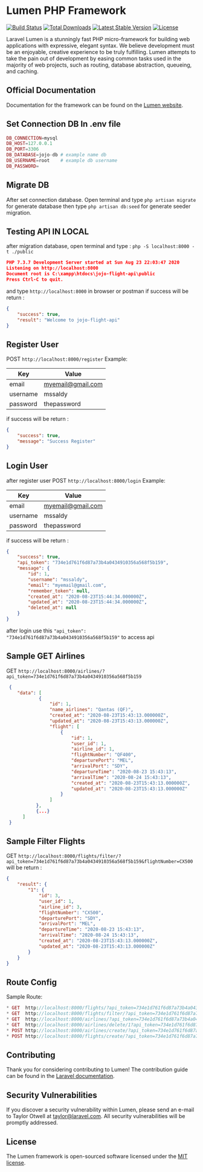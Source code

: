 # Lumen PHP Framework

[![Build Status](https://travis-ci.org/laravel/lumen-framework.svg)](https://travis-ci.org/laravel/lumen-framework)
[![Total Downloads](https://poser.pugx.org/laravel/lumen-framework/d/total.svg)](https://packagist.org/packages/laravel/lumen-framework)
[![Latest Stable Version](https://poser.pugx.org/laravel/lumen-framework/v/stable.svg)](https://packagist.org/packages/laravel/lumen-framework)
[![License](https://poser.pugx.org/laravel/lumen-framework/license.svg)](https://packagist.org/packages/laravel/lumen-framework)

Laravel Lumen is a stunningly fast PHP micro-framework for building web applications with expressive, elegant syntax. We believe development must be an enjoyable, creative experience to be truly fulfilling. Lumen attempts to take the pain out of development by easing common tasks used in the majority of web projects, such as routing, database abstraction, queueing, and caching.

## Official Documentation

Documentation for the framework can be found on the [Lumen website](https://lumen.laravel.com/docs).

## Set Connection DB In .env file
``` php
DB_CONNECTION=mysql
DB_HOST=127.0.0.1
DB_PORT=3306
DB_DATABASE=jojo-db # example name db
DB_USERNAME=root    # example db username
DB_PASSWORD= 
```
## Migrate DB
After set connection database. Open terminal and type `php artisan migrate` for generate database then type `php artisan db:seed` for generate seeder migration.

## Testing API IN LOCAL
after migration database, open terminal and type :
``php -S localhost:8000 -t ./public``

```json
PHP 7.3.7 Development Server started at Sun Aug 23 22:03:47 2020
Listening on http://localhost:8000
Document root is C:\xampp\htdocs\jojo-flight-api\public
Press Ctrl-C to quit.
```
and type ``http://localhost:8000`` in browser or postman
if success will be return :
```json
{
    "success": true,
    "result": "Welcome to jojo-flight-api"
}
```

## Register User
POST `http://localhost:8000/register`
Example:

Key               | Value
------------------| ------------------
email             | myemail@gmail.com
username          | mssaldy
password          | thepassword

if success will be return :
```json
{
    "success": true,
    "message": "Success Register"
}
```

## Login User
after register user POST `http://localhost:8000/login`
Example:

Key               | Value
------------------| ------------------
email             | myemail@gmail.com
username          | mssaldy
password          | thepassword

if success will be return :
```json
{
    "success": true,
    "api_token": "734e1d761f6d87a73b4a0434910356a568f5b159",
    "message": {
        "id": 1,
        "username": "mssaldy",
        "email": "myemail@gmail.com",
        "remember_token": null,
        "created_at": "2020-08-23T15:44:34.000000Z",
        "updated_at": "2020-08-23T15:44:34.000000Z",
        "deleted_at": null
    }
}
```
after login use this `"api_token": "734e1d761f6d87a73b4a0434910356a568f5b159"` to access api

## Sample GET Airlines 
GET ``http://localhost:8000/airlines/?api_token=734e1d761f6d87a73b4a0434910356a568f5b159``
```json
 {
    "data": [
            {
                "id": 1,
                "name_airlines": "Qantas (QF)",
                "created_at": "2020-08-23T15:43:13.000000Z",
                "updated_at": "2020-08-23T15:43:13.000000Z",
                "flight": [
                    {
                        "id": 1,
                        "user_id": 1,
                        "airline_id": 1,
                        "flightNumber": "QF400",
                        "departurePort": "MEL",
                        "arrivalPort": "SDY",
                        "departureTime": "2020-08-23 15:43:13",
                        "arrivalTime": "2020-08-24 15:43:13",
                        "created_at": "2020-08-23T15:43:13.000000Z",
                        "updated_at": "2020-08-23T15:43:13.000000Z"
                    }
                ]
           },
           {...}
      ]
 }
```

## Sample Filter Flights 
GET ``http://localhost:8000/flights/filter/?api_token=734e1d761f6d87a73b4a0434910356a568f5b159&flightNumber=CX500``
will be return :
```json
{
    "result": {
        "1": {
            "id": 3,
            "user_id": 1,
            "airline_id": 3,
            "flightNumber": "CX500",
            "departurePort": "SDY",
            "arrivalPort": "MEL",
            "departureTime": "2020-08-23 15:43:13",
            "arrivalTime": "2020-08-24 15:43:13",
            "created_at": "2020-08-23T15:43:13.000000Z",
            "updated_at": "2020-08-23T15:43:13.000000Z"
        }
    }
}
```

## Route Config
Sample Route:
```php
* GET  http://localhost:8000/flights/?api_token=734e1d761f6d87a73b4a0434910356a568f5b159
* GET  http://localhost:8000/flights/filter/?api_token=734e1d761f6d87a73b4a0434910356a568f5b159&flightNumber=CX500
* GET  http://localhost:8000/airlines/?api_token=734e1d761f6d87a73b4a0434910356a568f5b159
* GET  http://localhost:8000/airlines/delete/1?api_token=734e1d761f6d87a73b4a0434910356a568f5b159
* POST http://localhost:8000/airlines/create/?api_token=734e1d761f6d87a73b4a0434910356a568f5b159&code=QF110&name_airlines=Qantas (QF)
* POST http://localhost:8000/flights/create/?api_token=734e1d761f6d87a73b4a0434910356a568f5b159&user_id=1&airline_id=2&flightNumber=QF110&departurePort=JKT&arrivalPort=BDG&departureTime=2020-08-24 15:43:13&arrivalTime=2020-08-24 15:43:13
```

## Contributing

Thank you for considering contributing to Lumen! The contribution guide can be found in the [Laravel documentation](https://laravel.com/docs/contributions).

## Security Vulnerabilities

If you discover a security vulnerability within Lumen, please send an e-mail to Taylor Otwell at taylor@laravel.com. All security vulnerabilities will be promptly addressed.

## License

The Lumen framework is open-sourced software licensed under the [MIT license](https://opensource.org/licenses/MIT).
